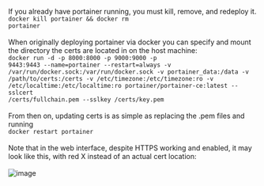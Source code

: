 If you already have portainer running, you must kill, remove, and redeploy it.
<br>
<code>docker kill portainer && docker rm portainer</code>
<br><br>
When originally deploying portainer via docker you can specify and mount the directory the certs are located in on the host machine:
<br>
<code>docker run -d -p 8000:8000 -p 9000:9000 -p 9443:9443 --name=portainer --restart=always -v /var/run/docker.sock:/var/run/docker.sock -v portainer_data:/data -v /path/to/certs:/certs -v /etc/timezone:/etc/timezone:ro -v /etc/localtime:/etc/localtime:ro portainer/portainer-ce:latest --sslcert /certs/fullchain.pem --sslkey /certs/key.pem</code>
<br><br>
From then on, updating certs is as simple as replacing the .pem files and running
<br>
<code>docker restart portainer</code>
<br><br>
Note that in the web interface, despite HTTPS working and enabled, it may look like this, with red X instead of an actual cert location:
<br><br>
![image](https://user-images.githubusercontent.com/51254272/185802284-26eb2514-ee88-41cd-8d8a-677375c10d9a.png)
<br><br>

